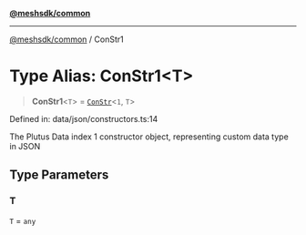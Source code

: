 [**@meshsdk/common**](../README.md)

***

[@meshsdk/common](../globals.md) / ConStr1

# Type Alias: ConStr1\<T\>

> **ConStr1**\<`T`\> = [`ConStr`](ConStr.md)\<`1`, `T`\>

Defined in: data/json/constructors.ts:14

The Plutus Data index 1 constructor object, representing custom data type in JSON

## Type Parameters

### T

`T` = `any`
